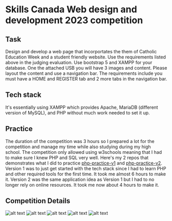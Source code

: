 # Skills Canada Web design and development 2023 competition 
## Task
Design and develop a web page that incorportates the them of Catholic Education Week and a student
friendly website. Use the requirements listed above in the judging evaluation. Use bootstrap 5 and XAMPP
for your database. One the attached USB you will have 3 images and content. Please layout the content and
use a navigation bar. The requirements include you must have a HOME and REGISTER tab and 2 more tabs in
the navigation bar.
## Tech stack
It's essentially using XAMPP which provides Apache, MariaDB (different version of MySQL), and PHP without much work needed to set it up.
## Practice
The duration of the competition was 3 hours so I prepared a lot for the competition and manage my time while also studying during my high school. The competition only allowed using w3schools meaning that I had to make sure I knew PHP and SQL very well.
Here's my 2 repos that demonstrates what I did to practice [php-practice-v1](https://github.com/she11fish/php-practice-v1) and [php-practice-v2](https://github.com/she11fish/php-practice-v2).
Version 1 was to just get started with the tech stack since I had to learn PHP and other required tools for the first time. It took me almost 6 hours to make it.
Version 2 was the same application idea as Version 1 but I had to no longer rely on online resources. It took me now about 4 hours to make it.
## Competition Details
![alt text](https://github.com/she11fish/Skills-Canada-web-dev-competition-2023/blob/main/competition-details/WEB%20DESIGN%20AND%20DEVELOPMENT%20SCOPE%20EVALUATION%202023/WEB%20DESIGN%20AND%20DEVELOPMENT%20SCOPE%20EVALUATION%202023-1.png?raw=true)
![alt text](https://github.com/she11fish/Skills-Canada-web-dev-competition-2023/blob/main/competition-details/WEB%20DESIGN%20AND%20DEVELOPMENT%20SCOPE%20EVALUATION%202023/WEB%20DESIGN%20AND%20DEVELOPMENT%20SCOPE%20EVALUATION%202023-2.png?raw=true)
![alt text](https://github.com/she11fish/Skills-Canada-web-dev-competition-2023/blob/main/competition-details/WEB%20DESIGN%20AND%20DEVELOPMENT%20SCOPE%20EVALUATION%202023/WEB%20DESIGN%20AND%20DEVELOPMENT%20SCOPE%20EVALUATION%202023-3.png?raw=true)
![alt text](https://github.com/she11fish/Skills-Canada-web-dev-competition-2023/blob/main/competition-details/WEB%20DESIGN%20AND%20DEVELOPMENT%20SCOPE%20EVALUATION%202023/WEB%20DESIGN%20AND%20DEVELOPMENT%20SCOPE%20EVALUATION%202023-4.png?raw=true)
![alt text](https://github.com/she11fish/Skills-Canada-web-dev-competition-2023/blob/main/competition-details/WEB%20DESIGN%20AND%20DEVELOPMENT%20SCOPE%20EVALUATION%202023/WEB%20DESIGN%20AND%20DEVELOPMENT%20SCOPE%20EVALUATION%202023-5.png?raw=true)
